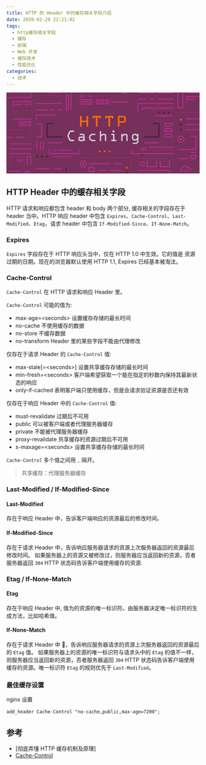 ```yaml
---
title: HTTP 的 Header 中的缓存相关字段介绍
date: 2020-02-28 22:21:02
tags:
  - http缓存相关字段
  - 缓存
  - 前端
  - Web 开发
  - 缓存技术
  - 性能优化
categories:
  - 技术
---
```


![http 缓存]

## HTTP Header 中的缓存相关字段

HTTP 请求和响应都包含 header 和 body 两个部分, 缓存相关的字段存在于 header 当中。HTTP 响应 header 中包含 `Expires`、`Cache-Control`、`Last-Modified`、`Etag`，请求 header 中包含 `If-Modified-Since`、`If-None-Match`。

<!-- more -->

### Expires

`Expires` 字段存在于 HTTP 响应头当中，仅在 HTTP 1.0 中生效。它的值是 资源过期的日期。现在的浏览器默认使用 HTTP 1.1, Expires 已经基本被淘汰。

### Cache-Control

`Cache-Control` 在 HTTP 请求和响应 Header 里。

`Cache-Control` 可能的值为:

- max-age=\<seconds\> 设置缓存存储的最长时间
- no-cache 不使用缓存的数据
- no-store 不缓存数据
- no-transform Header 里的某些字段不能由代理修改

仅存在于请求 Header 的 `Cache-Control` 值:

- max-stale[=\<seconds\>] 设置共享缓存存储的最长时间
- min-fresh=\<seconds\> 客户端希望获取一个能在指定的秒数内保持其最新状态的响应
- only-if-cached 表明客户端只使用缓存，但是会请求验证资源是否还有效

仅存在于响应 Header 中的 `Cache-Control` 值:

- must-revalidate 过期后不可用
- public 可以被客户端或者代理服务器缓存
- private 不能被代理服务器缓存
- proxy-revalidate 共享缓存的资源过期后不可用
- s-maxage=\<seconds\> 设置共享缓存存储的最长时间

`Cache-Control` 多个值之间用 `,` 隔开。

> 共享缓存：代理服务器缓存

### Last-Modified / If-Modified-Since

#### Last-Modified

存在于响应 Header 中，告诉客户端响应的资源最后的修改时间。

#### If-Modified-Since

存在于请求 Header 中，告诉响应服务器请求的资源上次服务器返回的资源最后修改时间。
如果服务器上的资源又被修改过，则服务器应当返回新的资源，否者服务器返回 `304` HTTP 状态码告诉客户端使用缓存的资源.

### Etag / If-None-Match

#### Etag

存在于响应 Header 中, 值为的资源的唯一标识符。由服务器决定唯一标识符的生成方法，比如哈希值。

#### If-None-Match

存在于请求 Header 中 ，告诉响应服务器请求的资源上次服务器返回的资源最后的 `Etag` 值。
如果服务器上的资源的唯一标识符与请求头中的 `Etag` 的值不一样，则服务器应当返回新的资源，否者服务器返回 `304` HTTP 状态码告诉客户端使用缓存的资源。唯一标识符 `Etag` 的规则优先于 `Last-Modified`。

### 最佳缓存设置

nginx 设置

```txt
add_header Cache-Control "no-cache,public,max-age=7200";
```

## 参考

- [彻底弄懂 HTTP 缓存机制及原理]
- [Cache-Control]

[彻底弄懂http缓存机制及原理]: https://www.cnblogs.com/chenqf/p/6386163.html
[cache-control]: https://developer.mozilla.org/zh-CN/docs/Web/HTTP/Headers/Cache-Control
[http 缓存]: /asset/http-caching.png
